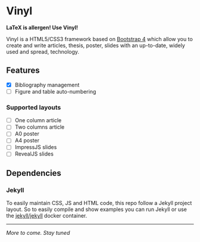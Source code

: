 # Vinyl

**LaTeX is allergen! Use Vinyl!**

Vinyl is a HTML5/CSS3 framework based on [Bootstrap 4](http://v4-alpha.getbootstrap.com/) which allow you to create and write articles, thesis, poster, slides with an up-to-date, widely used and spread, technology.

## Features

- [x] Bibliography management
- [ ] Figure and table auto-numbering

### Supported layouts

- [ ] One column article
- [ ] Two columns article
- [ ] A0 poster
- [ ] A4 poster
- [ ] ImpressJS slides
- [ ] RevealJS slides

## Dependencies

### Jekyll

To easily maintain CSS, JS and HTML code, this repo follow a Jekyll project layout. So to easily compile and show examples you can run Jekyll or use the [jekyll/jekyll](https://hub.docker.com/r/jekyll/jekyll/) docker container.

____

_More to come. Stay tuned_
